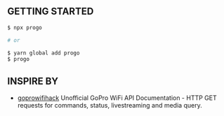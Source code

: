 ## GETTING STARTED

```bash
$ npx progo

# or

$ yarn global add progo
$ progo
```

## INSPIRE BY

- [goprowifihack](https://github.com/KonradIT/goprowifihack) Unofficial GoPro WiFi API Documentation - HTTP GET requests for commands, status, livestreaming and media query.
